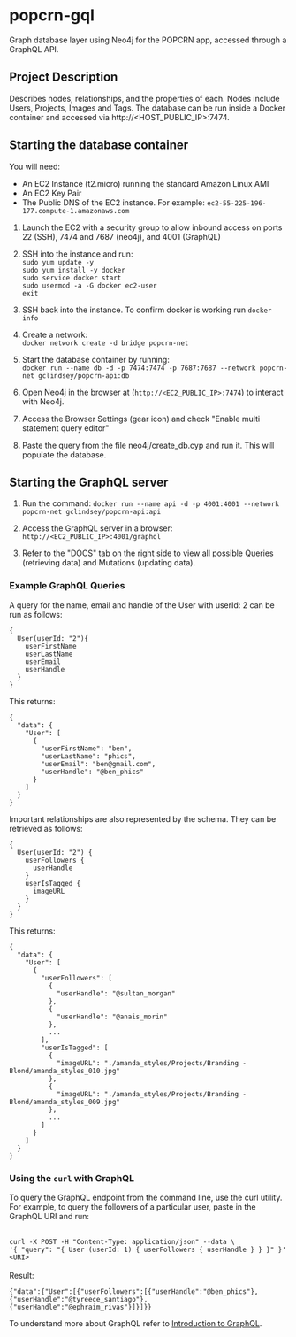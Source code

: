 # popcrn-gql
Graph database layer using Neo4j for the POPCRN app, accessed through a GraphQL API.

## Project Description
Describes nodes, relationships, and the properties of each. Nodes include Users, Projects, Images and Tags. The database can be run inside a Docker container and accessed via http://<HOST_PUBLIC_IP>:7474.

## Starting the database container

You will need:
* An EC2 Instance (t2.micro) running the standard Amazon Linux AMI
* An EC2 Key Pair
* The Public DNS of the EC2 instance. For example: ```ec2-55-225-196-177.compute-1.amazonaws.com```

1. Launch the EC2 with a security group to allow inbound access on ports 22 (SSH), 7474 and 7687 (neo4j), and 4001 (GraphQL)

2. SSH into the instance and run:<br>
   ```sudo yum update -y```<br>
   ```sudo yum install -y docker```<br>
   ```sudo service docker start```<br>
   ```sudo usermod -a -G docker ec2-user```<br>
   ```exit```

3. SSH back into the instance. To confirm docker is working run ```docker info```

4. Create a network:<br> ```docker network create -d bridge popcrn-net```
   
5. Start the database container by running:<br>
   ```docker run --name db -d -p 7474:7474 -p 7687:7687 --network popcrn-net gclindsey/popcrn-api:db```

6. Open Neo4j in the browser at (`http://<EC2_PUBLIC_IP>:7474`) to interact with Neo4j.

7. Access the Browser Settings (gear icon) and check "Enable multi statement query editor"

8. Paste the query from the file neo4j/create_db.cyp and run it. This will populate the database.


## Starting the GraphQL server
   
1. Run the command:
   ```docker run --name api -d -p 4001:4001 --network popcrn-net gclindsey/popcrn-api:api```

2. Access the GraphQL server in a browser:<br>
   `http://<EC2_PUBLIC_IP>:4001/graphql`

3. Refer to the "DOCS" tab on the right side to view all possible Queries (retrieving data) and Mutations (updating data). 

### Example GraphQL Queries
A query for the name, email and handle of the User with userId: 2 can be run as follows:
```
{
  User(userId: "2"){
    userFirstName
    userLastName
    userEmail
    userHandle
  }
}
```
This returns:
```
{
  "data": {
    "User": [
      {
        "userFirstName": "ben",
        "userLastName": "phics",
        "userEmail": "ben@gmail.com",
        "userHandle": "@ben_phics"
      }
    ]
  }
}
```
Important relationships are also represented by the schema. They can be retrieved as follows:
```
{
  User(userId: "2") {
    userFollowers {
      userHandle
    }
    userIsTagged {
      imageURL
    }
  }
}

```
This returns:
```
{
  "data": {
    "User": [
      {
        "userFollowers": [
          {
            "userHandle": "@sultan_morgan"
          },
          {
            "userHandle": "@anais_morin"
          },
          ...
        ],
        "userIsTagged": [
          {
            "imageURL": "./amanda_styles/Projects/Branding - Blond/amanda_styles_010.jpg"
          },
          {
            "imageURL": "./amanda_styles/Projects/Branding - Blond/amanda_styles_009.jpg"
          },
          ...
        ]
      }
    ]
  }
}
```
### Using the `curl` with GraphQL
To query the GraphQL endpoint from the command line, use the curl utility. For example, to query the followers of a particular user, paste in the GraphQL URI and run:

<br>```curl -X POST -H "Content-Type: application/json" --data \```<br>
```'{ "query": "{ User (userId: 1) { userFollowers { userHandle } } }" }' <URI>```
<br><br>Result:

```{"data":{"User":[{"userFollowers":[{"userHandle":"@ben_phics"},{"userHandle":"@tyreece_santiago"},{"userHandle":"@ephraim_rivas"}]}]}}```
<br>

To understand more about GraphQL refer to [Introduction to GraphQL](https://graphql.org/learn/).